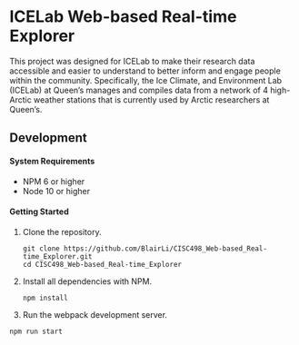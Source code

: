 # ICELab Web-based Real-time Explorer

This project was designed for ICELab to make their research data accessible and easier to understand to better inform and engage people within the community. Specifically, the Ice Climate, and Environment Lab (ICELab) at Queen’s manages and compiles data from a network of 4 high-Arctic weather stations that is currently used by Arctic researchers at Queen’s.

## Development

#### System Requirements

- NPM 6 or higher
- Node 10 or higher

#### Getting Started

1. Clone the repository.

    ```shell
    git clone https://github.com/BlairLi/CISC498_Web-based_Real-time_Explorer.git
    cd CISC498_Web-based_Real-time_Explorer
    ```
1. Install all dependencies with NPM.

    ```shell
    npm install
    ```
1. Run the webpack development server.

```shell
npm run start
```
